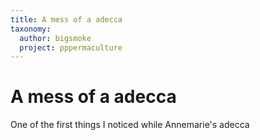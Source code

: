 ```yaml
---
title: A mess of a adecca
taxonomy:
  author: bigsmoke
  project: pppermaculture
---
```


# A mess of a adecca

One of the first things I noticed while 
Annemarie's adecca
